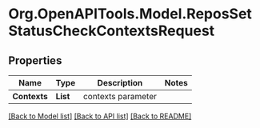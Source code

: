 # Org.OpenAPITools.Model.ReposSetStatusCheckContextsRequest

## Properties

Name | Type | Description | Notes
------------ | ------------- | ------------- | -------------
**Contexts** | **List<string>** | contexts parameter | 

[[Back to Model list]](../README.md#documentation-for-models) [[Back to API list]](../README.md#documentation-for-api-endpoints) [[Back to README]](../README.md)

